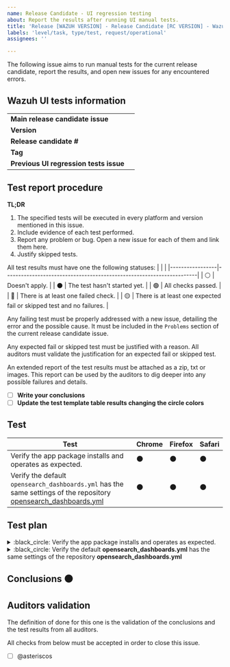 ```yaml
---
name: Release Candidate - UI regression testing
about: Report the results after running UI manual tests.
title: 'Release [WAZUH VERSION] - Release Candidate [RC VERSION] - Wazuh UI regression testing'
labels: 'level/task, type/test, request/operational'
assignees: ''

---
```


The following issue aims to run manual tests for the current release candidate, report the results, and open new issues for any encountered errors.

## Wazuh UI tests information
|                                        |     |
|----------------------------------------|-----|
| **Main release candidate issue**       |     |
| **Version**                            |     |
| **Release candidate #**                |     |
| **Tag**                                |     |
| **Previous UI regression tests issue** |     |

## Test report procedure

**TL;DR**
   1. The specified tests will be executed in every platform and version mentioned in this issue.
   1. Include evidence of each test performed.
   1. Report any problem or bug. Open a new issue for each of them and link them here.
   1. Justify skipped tests.


All test results must have one the following statuses: 
|                 |                                                                      |
|-----------------|----------------------------------------------------------------------|
| :white_circle:  | Doesn't apply.                                                       |
| :black_circle:  | The test hasn't started yet.                                         |
| :green_circle:  | All checks passed.                                                   |
| :red_circle:    | There is at least one failed check.                                  |
| :yellow_circle: | There is at least one expected fail or skipped test and no failures. |


Any failing test must be properly addressed with a new issue, detailing the error and the possible cause.
It must be included in the `Problems` section of the current release candidate issue.

Any expected fail or skipped test must be justified with a reason. 
All auditors must validate the justification for an expected fail or skipped test.

An extended report of the test results must be attached as a zip, txt or images. 
This report can be used by the auditors to dig deeper into any possible failures and details.

- [ ] **Write your conclusions**
- [ ] **Update the test template table results changing the circle colors**

## Test 

| Test | Chrome         | Firefox        | Safari         |
|------|----------------|----------------|----------------|
| Verify the app package installs and operates as expected. | :black_circle: | :black_circle: | :black_circle: |
| Verify the default `opensearch_dashboards.yml` has the same settings of the repository [opensearch_dashboards.yml](https://github.com/wazuh/wazuh-dashboard/blob/main/config/opensearch_dashboards.prod.yml) | :black_circle: | :black_circle: | :black_circle: |


## Test plan

<details><summary>:black_circle: Verify the app package installs and operates as expected.</summary>


</details>
<details><summary>:black_circle: Verify the default <b>opensearch_dashboards.yml</b> has the same settings of the repository <b>opensearch_dashboards.yml</b> <!-- REPLACE main BRANCH WITH THE CORRESPONDING TAG IN THE LINK  --></summary>


</details>

## Conclusions :black_circle:


<!-- ** Copy and paste as a new comment. Modify as needed. **

## Conclusions

All tests have been executed and the results can be above.


All tests have passed and the fails have been reported or justified. I therefore conclude that this issue is finished and OK for this release candidate.
-->

## Auditors validation
The definition of done for this one is the validation of the conclusions and the test results from all auditors.

All checks from below must be accepted in order to close this issue.

- [ ] @asteriscos
